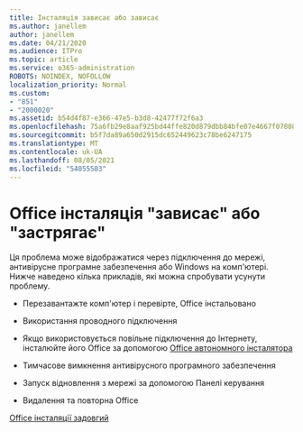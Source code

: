 ```yaml
---
title: Інсталяція зависає або зависає
ms.author: janellem
author: janellem
ms.date: 04/21/2020
ms.audience: ITPro
ms.topic: article
ms.service: o365-administration
ROBOTS: NOINDEX, NOFOLLOW
localization_priority: Normal
ms.custom:
- "851"
- "2000020"
ms.assetid: b54d4f87-e366-47e5-b3d8-42477f72f6a3
ms.openlocfilehash: 75a6fb29e8aaf925bd44ffe820d879dbb84bfe07e4667f07808b610b5ab162fb
ms.sourcegitcommit: b5f7da89a650d2915dc652449623c78be6247175
ms.translationtype: MT
ms.contentlocale: uk-UA
ms.lasthandoff: 08/05/2021
ms.locfileid: "54055503"
---
```

# <a name="office-installation-hangs-or-gets-stuck"></a>Office інсталяція "зависає" або "застрягає"

Ця проблема може відображатися через підключення до мережі, антивірусне програмне забезпечення або Windows на комп'ютері. Нижче наведено кілька прикладів, які можна спробувати усунути проблему.
  
- Перезавантажте комп'ютер і перевірте, Office інстальовано

- Використання проводного підключення

- Якщо використовується повільне підключення до Інтернету, інсталюйте його Office за допомогою [Office автономного інсталятора](https://support.office.com/article/f0a85fe7-118f-41cb-a791-d59cef96ad1c?wt.mc_id=Alchemy_ClientDIA)

- Тимчасове вимкнення антивірусного програмного забезпечення

- Запуск відновлення з мережі за допомогою Панелі керування

- Видалення та повторна Office

[Office інсталяції задовгий](https://support.office.com/article/0f09f357-3fef-42a6-b8aa-cef4c6c44bdf?wt.mc_id=Alchemy_ClientDIA)
  